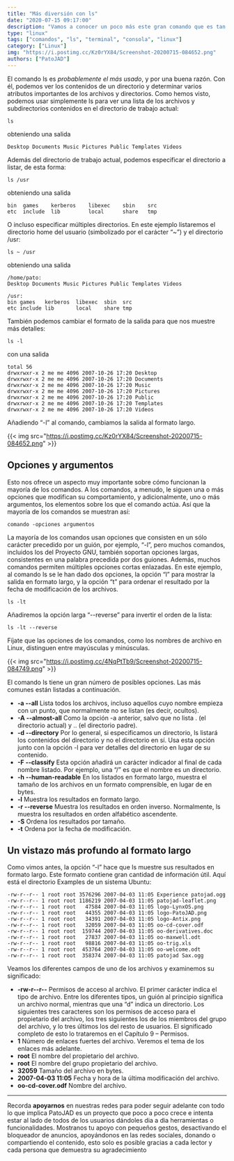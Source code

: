 ```yaml
---
title: "Más diversión con ls"
date: "2020-07-15 09:17:00"
description: "Vamos a conocer un poco más este gran comando que es tan usado y tan útil... vamos a divertirnos con ls"
type: "linux"
tags: ["comandos", "ls", "terminal", "consola", "linux"]
category: ["Linux"]
img: "https://i.postimg.cc/Kz0rYX84/Screenshot-20200715-084652.png"
authors: ["PatoJAD"]
---
```




El comando ls es _probablemente el más usado_, y por una buena razón. Con él, podemos ver los contenidos de un directorio y determinar varios atributos importantes de los archivos y directorios. Como hemos visto, podemos usar simplemente ls para ver una lista de los archivos y subdirectorios contenidos en el directorio de trabajo actual:



    ls



obteniendo una salida



    Desktop Documents Music Pictures Public Templates Videos



Además del directorio de trabajo actual, podemos especificar el directorio a listar, de esta forma:



    ls /usr



obteniendo una salida



    bin  games    kerberos    libexec    sbin    src
    etc  include  lib         local      share   tmp



O incluso especificar múltiples directorios. En este ejemplo listaremos el directorio home del usuario (simbolizado por el carácter “~”) y el directorio /usr:



    ls ~ /usr



obteniendo una salida



    /home/pato:
    Desktop Documents Music Pictures Public Templates Videos

    /usr:
    bin games   kerberos  libexec  sbin  src
    etc include lib       local    share tmp



También podemos cambiar el formato de la salida para que nos muestre más detalles:



    ls -l



con una salida



    total 56
    drwxrwxr-x 2 me me 4096 2007-10-26 17:20 Desktop
    drwxrwxr-x 2 me me 4096 2007-10-26 17:20 Documents
    drwxrwxr-x 2 me me 4096 2007-10-26 17:20 Music
    drwxrwxr-x 2 me me 4096 2007-10-26 17:20 Pictures
    drwxrwxr-x 2 me me 4096 2007-10-26 17:20 Public
    drwxrwxr-x 2 me me 4096 2007-10-26 17:20 Templates
    drwxrwxr-x 2 me me 4096 2007-10-26 17:20 Videos



Añadiendo “-l” al comando, cambiamos la salida al formato largo.


{{< img src="https://i.postimg.cc/Kz0rYX84/Screenshot-20200715-084652.png" >}}



## Opciones y argumentos



Esto nos ofrece un aspecto muy importante sobre cómo funcionan la mayoría de los comandos. A los comandos, a menudo, le siguen una o más opciones que modifican su comportamiento, y adicionalmente, uno o más argumentos, los elementos sobre los que el comando actúa. Así que la mayoría de los comandos se muestran así:



    comando -opciones argumentos



La mayoría de los comandos usan opciones que consisten en un sólo carácter precedido por un guión, por ejemplo, “-l”, pero muchos comandos, incluidos los del Proyecto GNU, también soportan opciones largas, consistentes en una palabra precedida por dos guiones. Además, muchos comandos permiten múltiples opciones cortas enlazadas. En este ejemplo, al comando ls se le han dado dos opciones, la opción “l” para mostrar la salida en formato largo, y la opción “t” para ordenar el resultado por la fecha de modificación de los archivos.



    ls -lt



Añadiremos la opción larga “--reverse” para invertir el orden de la lista:



    ls -lt --reverse



Fíjate que las opciones de los comandos, como los nombres de archivo en Linux, distinguen entre mayúsculas y minúsculas.


{{< img src="https://i.postimg.cc/4NqPtTb9/Screenshot-20200715-084749.png" >}}


El comando ls tiene un gran número de posibles opciones. Las más comunes están listadas a continuación.



* **-a --all** Lista todos los archivos, incluso aquellos cuyo nombre empieza con un punto, que normalmente no se listan (es decir, ocultos).
* **-A --almost-all** Como la opción -a anterior, salvo que no lista . (el directorio actual) y .. (el directorio padre).
* **-d --directory** Por lo general, si especificamos un directorio, ls listará los contenidos del directorio y no el directorio en sí. Usa esta opción junto con la opción -l para ver detalles del directorio en lugar de su contenido.
* **-F --classify** Esta opción añadirá un carácter indicador al final de cada nombre listado. Por ejemplo, una “/” es que el nombre es un directorio.
* **-h --human-readable** En los listados en formato largo, muestra el tamaño de los archivos en un formato comprensible, en lugar de en bytes.
* **-l** Muestra los resultados en formato largo.
* **-r --reverse** Muestra los resultados en orden inverso. Normalmente, ls muestra los resultados en orden alfabético ascendente.
* **-S** Ordena los resultados por tamaño.
* **-t** Ordena por la fecha de modificación.




## Un vistazo más profundo al formato largo



Como vimos antes, la opción “-l” hace que ls muestre sus resultados en formato largo. Este formato contiene gran cantidad de información útil. Aquí está el directorio Examples de un sistema Ubuntu:



    -rw-r--r-- 1 root root 3576296 2007-04-03 11:05 Experience patojad.ogg
    -rw-r--r-- 1 root root 1186219 2007-04-03 11:05 patojad-leaflet.png
    -rw-r--r-- 1 root root   47584 2007-04-03 11:05 logo-LynxOS.png
    -rw-r--r-- 1 root root   44355 2007-04-03 11:05 logo-PatoJAD.png
    -rw-r--r-- 1 root root   34391 2007-04-03 11:05 logo-Antix.png
    -rw-r--r-- 1 root root   32059 2007-04-03 11:05 oo-cd-cover.odf
    -rw-r--r-- 1 root root  159744 2007-04-03 11:05 oo-derivatives.doc
    -rw-r--r-- 1 root root   27837 2007-04-03 11:05 oo-maxwell.odt
    -rw-r--r-- 1 root root   98816 2007-04-03 11:05 oo-trig.xls
    -rw-r--r-- 1 root root  453764 2007-04-03 11:05 oo-welcome.odt
    -rw-r--r-- 1 root root  358374 2007-04-03 11:05 patojad Sax.ogg



Veamos los diferentes campos de uno de los archivos y examinemos su significado:



* **-rw-r--r--** Permisos de acceso al archivo. El primer carácter indica el tipo de archivo. Entre los diferentes tipos, un guión al principio significa un archivo normal, mientras que una “d” indica un directorio. Los siguientes tres caracteres son los permisos de acceso para el propietario del archivo, los tres siguientes los de los miembros del grupo del archivo, y lo tres últimos los del resto de usuarios. El significado completo de esto lo trataremos en el Capítulo 9 – Permisos.
* **1** Número de enlaces fuertes del archivo. Veremos el tema de los enlaces más adelante.
* **root** El nombre del propietario del archivo.
* **root** El nombre del grupo propietario del archivo.
* **32059** Tamaño del archivo en bytes.
* **2007-04-03 11:05** Fecha y hora de la última modificación del archivo.
* **oo-cd-cover.odf** Nombre del archivo.



---



Recorda **apoyarnos** en nuestras redes para poder seguir adelante con todo lo que implica PatoJAD es un proyecto que poco a poco crece e intenta estar al lado de todos de los usuarios dándoles dia a dia herramientas o funcionalidades. Mostranos tu apoyo con pequeños gestos, desactivando el bloqueador de anuncios, apoyándonos en las redes sociales, donando o compartiendo el contenido, esto solo es posible gracias a cada lector y cada persona que demuestra su agradecimiento
